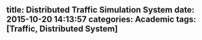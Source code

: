 title: Distributed Traffic Simulation System
date: 2015-10-20 14:13:57
categories: Academic
tags: [Traffic, Distributed System]
---

